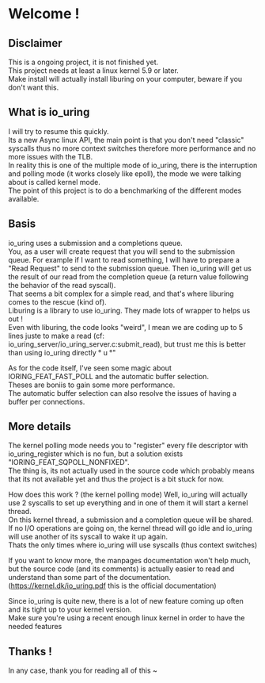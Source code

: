 # Welcome !

## Disclaimer
This is a ongoing project, it is not finished yet.  
This project needs at least a linux kernel 5.9 or later.  
Make install will actually install liburing on your computer, beware if you don't want this.  

## What is io_uring
I will try to resume this quickly.  
Its a new Async linux API, the main point is that you don't need "classic" syscalls thus no more context switches therefore
more performance and no more issues with the TLB.  
In reality this is one of the multiple mode of io_uring, there is the interruption and polling mode (it works closely like epoll), the mode we were talking about is called kernel mode.  
The point of this project is to do a benchmarking of the different modes available.

## Basis
io_uring uses a submission and a completions queue.  
You, as a user will create request that you will send to the submission queue. For example if I want to read something, I will have to prepare a "Read Request" to send to the submission queue. Then io_uring will get us the result of our read from the completion queue (a return value following the behavior of the read syscall).  
That seems a bit complex for a simple read, and that's where liburing comes to the rescue (kind of).  
Liburing is a library to use io_uring. They made lots of wrapper to helps us out !  
Even with liburing, the code looks "weird", I mean we are coding up to 5 lines juste to make a read (cf: io_uring_server/io_uring_server.c:submit_read), but trust me this is better than using io_uring directly ° u °"

As for the code itself, I've seen some magic about IORING_FEAT_FAST_POLL and the automatic buffer selection.  
Theses are boniis to gain some more performance.  
The automatic buffer selection can also resolve the issues of having a buffer per connections.

## More details
The kernel polling mode needs you to "register" every file descriptor with io_uring_register which is no fun, but a solution exists "IORING_FEAT_SQPOLL_NONFIXED".  
The thing is, its not actually used in the source code which probably means that its not available yet and thus the project is a bit stuck for now.

How does this work ? (the kernel polling mode) Well, io_uring will actually use 2 syscalls to set up everything and in one of them it will start a kernel thread.  
On this kernel thread, a submission and a completion queue will be shared.  
If no I/O operations are going on, the kernel thread will go idle and io_uring will use another of its syscall to wake it up again.  
Thats the only times where io_uring will use syscalls (thus context switches)

If you want to know more, the manpages documentation won't help much, but the source code (and its comments) is actually easier to read and understand than some part of the documentation.
(https://kernel.dk/io_uring.pdf this is the official documentation)

Since io_uring is quite new, there is a lot of new feature coming up often and its tight up to your kernel version.  
Make sure you're using a recent enough linux kernel in order to have the needed features

## Thanks !
In any case, thank you for reading all of this ~
